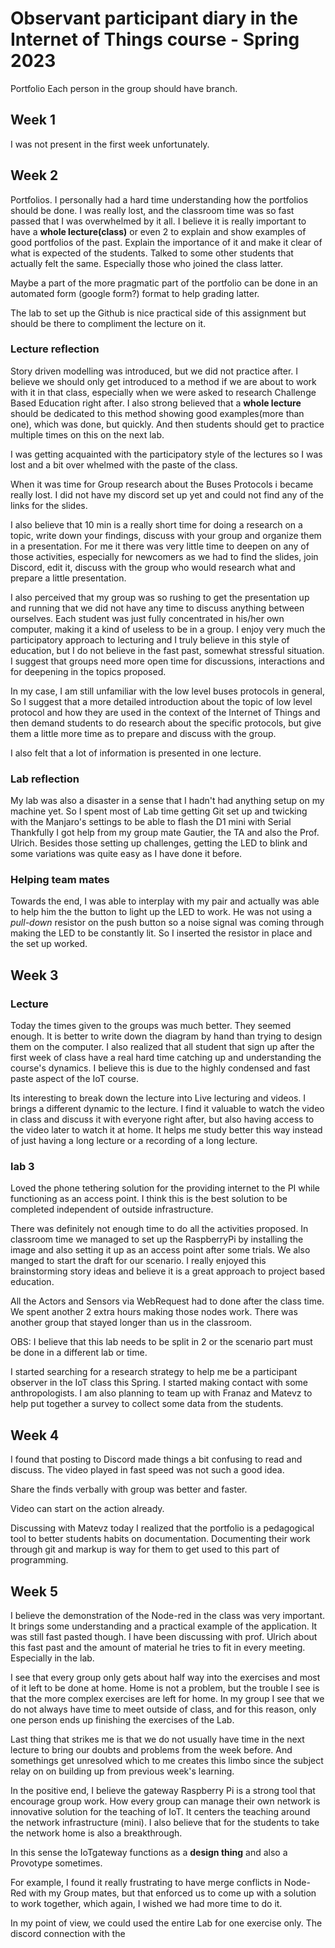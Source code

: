 # Observant participant diary in the Internet of Things course - Spring 2023


Portfolio
Each person in the group should have branch. 


##  Week 1
I was not present in the first week unfortunately. 

##  Week 2

Portfolios. I personally had a hard time understanding how the portfolios should be done. I was really lost, and the classroom time was so fast passed that I was overwhelmed by it all. I believe it is really important to have a **whole lecture(class)** or even 2 to explain and show examples of good portfolios of the past. Explain the importance of it and make it clear of what is expected of the students. Talked to some other students that actually felt the same. Especially those who joined the class latter.

Maybe a part of the more pragmatic part of the portfolio can be done in an automated form (google form?) format to help grading latter. 

The lab to set up the Github is nice practical side of this assignment but should be there to compliment the lecture on it.


### Lecture reflection
Story driven modelling was introduced, but we did not practice after. I believe we should only get introduced to a method if we are about to work with it in that class, especially when we were asked to research Challenge Based Education right after. I also strong believed that a **whole lecture** should be dedicated to this method showing good examples(more than one), which was done, but quickly. And then students should get to practice multiple times on this on the next lab. 

I was getting acquainted with the participatory style of the lectures so I was lost and a bit over whelmed with the paste of the class.

When it was time for Group research about the Buses Protocols i became really lost. I did not have my discord set up yet and could not find any of the links for the slides.

I also believe that 10 min is a really short time for doing a research on a topic, write down your findings, discuss with your group and organize them in a presentation. For me it there was very little time to deepen on any of those activities, especially for newcomers as we had to find the slides, join Discord, edit it, discuss with the group who would research what and prepare a little presentation.

I also perceived that my group was so rushing to get the presentation up and running that we did not have any time to discuss anything between ourselves. Each student was just fully concentrated in his/her own computer, making it a kind of useless to be in a group. I enjoy very much the participatory approach to lecturing and I truly believe in this style of education, but I do not believe in the fast past, somewhat stressful situation. I suggest that groups need more open time for discussions, interactions and for deepening in the topics proposed. 

In my case, I am still unfamiliar with the low level buses protocols in general, So I suggest that a more detailed introduction about the topic of low level protocol and how they are used in the context of the Internet of Things and then demand students to do research about the specific protocols, but give them a little more time as to prepare and discuss with the group.

I also felt that a lot of information is presented in one lecture. 

### Lab reflection
My lab was also a disaster in a sense that I hadn't had anything setup on my machine yet. So I spent most of Lab time getting Git set up and twicking with the Manjaro's settings to be able to flash the D1 mini with Serial
Thankfully I got help from my group mate Gautier, the TA and also the Prof. Ulrich. 
Besides those setting up challenges, getting the LED to blink and some variations was quite easy as I have done it before.

### Helping team mates
Towards the end, I was able to interplay with my pair and actually was able to help him the the button to light up the LED to work. He was not using a *pull-down* resistor on the push button so a noise signal was coming through making the LED to be constantly lit. So I inserted the resistor in place and the set up worked. 



## Week 3

### Lecture
Today the times given to the groups was much better. They seemed enough. It is better to write down the diagram by hand than trying to design them on the computer.
I also realized that all student that sign up after the first week of class have a real hard time catching up and understanding the course's dynamics. I believe this is due to the highly condensed and fast paste aspect of the IoT course.

Its interesting to break down the lecture into Live lecturing and videos. I brings a different dynamic to the lecture. I find it valuable to watch the video in class and discuss it with everyone right after, but also having access to the video later to watch it at home. It helps me study better this way instead of just having a long lecture or a recording of a long lecture. 

### lab 3
Loved the phone tethering solution for the providing internet to the PI while functioning as an access point. I think this is the best solution to be completed independent of outside infrastructure.

There was definitely not enough time to do all the activities proposed.
    In classroom time we managed to set up the RaspberryPi by installing the image and also setting it up as an access point after some trials.
    We also manged to start the draft for our scenario. I really enjoyed this brainstorming story ideas and believe it is a great approach to project based education. 

All the Actors and Sensors via WebRequest had to done after the class time. We spent another 2 extra hours making those nodes work. There was another group that stayed longer than us in the classroom.

OBS: I believe that this lab needs to be split in 2 or the scenario part must be done in a different lab or time. 


I started searching for a research strategy to help me be a participant observer in the IoT class this Spring. I started making contact with some anthropologists. I am also planning to team up with Franaz and Matevz to help put together a survey to collect some data from the students. 

## Week 4

I found that posting to Discord made things a bit confusing to read and discuss.
The video played in fast speed was not such a good idea. 

Share the finds verbally with group was better and faster.


Video can start on the action already.

Discussing with Matevz today I realized that the portfolio is a pedagogical tool to better students habits on documentation. Documenting their work through git and markup is way for them to get used to this part of programming. 

## Week 5

I believe the demonstration of the Node-red in the class was very important. It brings some understanding and a practical example of the application. It was still fast pasted though. I have been discussing with prof. Ulrich about this fast past and the amount of material he tries to fit in every meeting. Especially in the lab. 

I see that every group only gets about half way into the exercises and most of it left to be done at home. Home is not a problem, but the trouble I see is that the more complex exercises are left for home. In my group I see that we do not always have time to meet outside of class, and for this reason, only one person ends up finishing the exercises of the Lab. 

Last thing that strikes me is that we do not usually have time in the next lecture to bring our doubts and problems from the week before. And somethings get unresolved which to me creates this limbo since the subject relay on on building up from previous week's learning. 

In the positive end, I believe the gateway Raspberry Pi is a strong tool that encourage group work. How every group can manage their own network is innovative solution for the teaching of IoT. It centers the teaching around the network infrastructure (mini). I also believe that for the students to take the network home is also a breakthrough. 

In this sense the IoTgateway functions as a **design thing** and also a Provotype sometimes. 

For example, I found it really frustrating to have merge conflicts in Node-Red with my Group mates, but that enforced us to come up with a solution to work together, which again, I wished we had more time to do it. 

In my point of view, we could used the entire Lab for one exercise only. The discord connection with the 